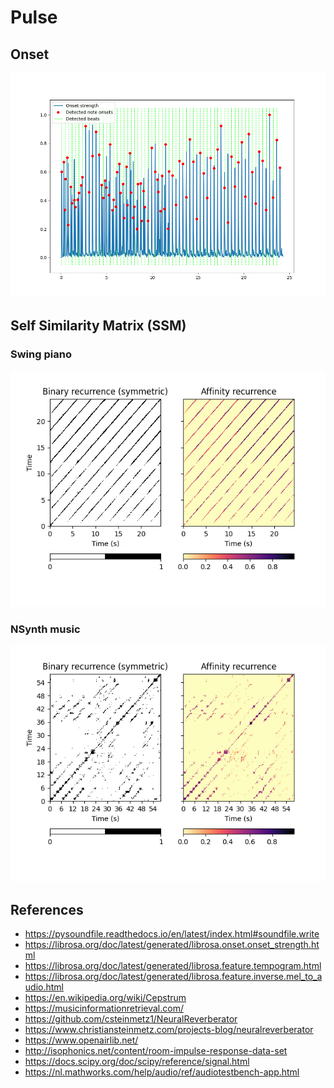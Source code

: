 # Pulse

## Onset

<p float="left">
    <img src="./pix/onset.png" width="800" />
</p>

## Self Similarity Matrix (SSM)

### Swing piano

<p float="left">
    <img src="./pix/ssm_swing.png" width="800" />
</p>

### NSynth music

<p float="left">
    <img src="./pix/ssm_nsynth.png" width="800" />
</p>

## References
* https://pysoundfile.readthedocs.io/en/latest/index.html#soundfile.write
* https://librosa.org/doc/latest/generated/librosa.onset.onset_strength.html
* https://librosa.org/doc/latest/generated/librosa.feature.tempogram.html
* https://librosa.org/doc/latest/generated/librosa.feature.inverse.mel_to_audio.html
* https://en.wikipedia.org/wiki/Cepstrum
* https://musicinformationretrieval.com/
* https://github.com/csteinmetz1/NeuralReverberator
* https://www.christiansteinmetz.com/projects-blog/neuralreverberator
* https://www.openairlib.net/
* http://isophonics.net/content/room-impulse-response-data-set
* https://docs.scipy.org/doc/scipy/reference/signal.html
* https://nl.mathworks.com/help/audio/ref/audiotestbench-app.html
